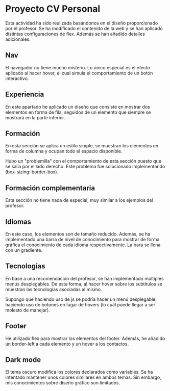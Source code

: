 # Proyecto CV Personal  

Esta actividad ha sido realizada basándonos en el diseño proporcionado por el profesor. Se ha modificado el contenido de la web y se han aplicado distintas configuraciones de flex. Además se han añadido detalles adicionales.  

## Nav  

El navegador no tiene mucho misterio. Lo único especial es el efecto aplicado al hacer hover, el cual simula el comportamiento de un botón interactivo.  

## Experiencia  

En este apartado he aplicado un diseño que consiste en mostrar dos elementos en forma de fila, seguidos de un elemento que siempre se mostrará en la parte inferior.  

## Formación  

En esta sección se aplica un estilo simple, se muestran los elementos en forma de columna y ocupan todo el espacio disponible.  

Hubo un "problemilla" con el comportamiento de esta sección puesto que se salía por el lado derecho. Este problema fue solucionado implementando (box-sizing: border-box).  

## Formación complementaria  

Esta sección no tiene nada de especial, muy similar a los ejemplos del profesor.  

## Idiomas  

En este caso, los elementos son de tamaño reducido. Además, se ha implementado una barra de nivel de conocimiento para mostrar de forma gráfica el conocimiento de cada idioma respectivamente. La bara se llena con un gradiente.  

## Tecnologías  

En base a una recomendación del profesor, se han implementado múltiples menús desplegables. De esta forma, al hacer hover sobre los subtítulos se muestran las tecnologías asociadas al mismo.  

Supongo que haciendo uso de js se podría hacer un menú desplegable, haciendo uso de botones en lugar de hovers (lo cuál puede llegar a ser molesto de manejar).  

## Footer  

He utilizado flex para mostrar los elementos del footer. Además, he añadido un border-left a cada elemento y un hover a los contactos.  

## Dark mode  

El tema oscuro modifica los colores declarados como variables. Se ha intentado mantener unos colores similares en ambos temas. Sin embargo, mis conocimientos sobre diseño gráfico son limitados.

